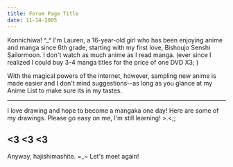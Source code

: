```yaml
---
title: Forum Page Title
date: 11-14-2005
---
```


Konnichiwa! ^\_^ I'm Lauren, a 16-year-old girl who has been enjoying anime and manga since 6th grade, starting with my first love, Bishoujo Senshi Sailormoon. I don't watch as much anime as I read manga. (ever since I realized I could buy 3-4 manga titles for the price of one DVD X3; )

With the magical powers of the internet, however, sampling new anime is made easier and I don't mind suggestions--as long as you glance at my Anime List to make sure its in my tastes.

---

I love drawing and hope to become a mangaka one day! Here are some of my drawings. Please go easy on me, I'm still learning! >.<;;

## <3 <3 <3


Anyway, hajishimashite. =\_~ Let's meet again!
